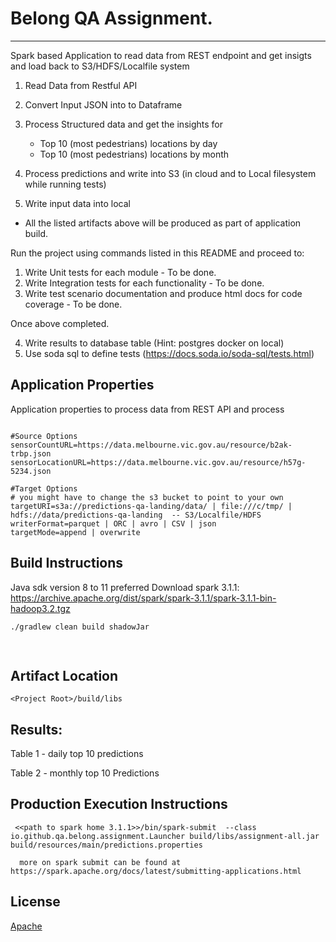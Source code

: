 # Belong QA Assignment.
-----

Spark based Application to read data from REST endpoint and get insigts and load back to S3/HDFS/Localfile system

1. Read Data from Restful API
2. Convert Input JSON into to Dataframe
3. Process Structured data and get the insights for 

    - Top 10 (most pedestrians) locations by day
    - Top 10 (most pedestrians) locations by month
4. Process predictions and write into S3 (in cloud and to Local filesystem while running tests)
5. Write input data into local

* All the listed artifacts above will be produced as part of application build.

Run the project using commands listed in this README and proceed to:
1. Write Unit tests for each module - To be done.
2. Write Integration tests for each functionality - To be done.
3. Write test scenario documentation and produce html docs for code coverage - To be done.


Once above completed.

4. Write results to database table (Hint: postgres docker on local)
5. Use soda sql to define tests (https://docs.soda.io/soda-sql/tests.html)

Application Properties
----------------------
Application properties to process data from REST API and process

```properties

#Source Options
sensorCountURL=https://data.melbourne.vic.gov.au/resource/b2ak-trbp.json
sensorLocationURL=https://data.melbourne.vic.gov.au/resource/h57g-5234.json

#Target Options
# you might have to change the s3 bucket to point to your own
targetURI=s3a://predictions-qa-landing/data/ | file:///c/tmp/ | hdfs://data/predictions-qa-landing  -- S3/Localfile/HDFS
writerFormat=parquet | ORC | avro | CSV | json
targetMode=append | overwrite
```


## Build Instructions

Java sdk version 8 to 11 preferred
Download spark 3.1.1: https://archive.apache.org/dist/spark/spark-3.1.1/spark-3.1.1-bin-hadoop3.2.tgz
```bash
./gradlew clean build shadowJar

 
```

Artifact Location
----------------

```<Project Root>/build/libs```

Results:
-------
Table 1 -  daily top 10 predictions

Table 2 - monthly top 10 Predictions



Production Execution Instructions
----------------------------------

```
 <<path to spark home 3.1.1>>/bin/spark-submit  --class io.github.qa.belong.assignment.Launcher build/libs/assignment-all.jar build/resources/main/predictions.properties

  more on spark submit can be found at https://spark.apache.org/docs/latest/submitting-applications.html
```


## License
[Apache](http://www.apache.org/licenses/LICENSE-2.0.txt)